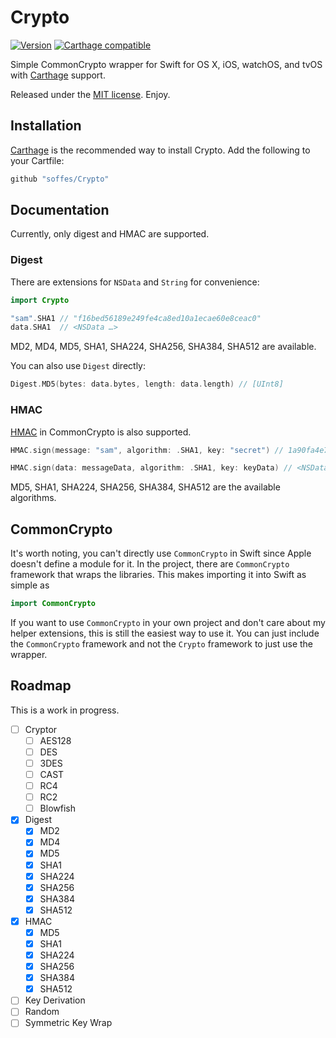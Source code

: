# Crypto

[![Version](https://img.shields.io/github/release/soffes/Crypto.svg)](https://github.com/soffes/Crypto/releases) [![Carthage compatible](https://img.shields.io/badge/Carthage-compatible-4BC51D.svg?style=flat)](https://github.com/Carthage/Carthage)

Simple CommonCrypto wrapper for Swift for OS X, iOS, watchOS, and tvOS with [Carthage](https://github.com/carthage/carthage) support.

Released under the [MIT license](LICENSE). Enjoy.


## Installation

[Carthage](https://github.com/carthage/carthage) is the recommended way to install Crypto. Add the following to your Cartfile:

``` ruby
github "soffes/Crypto"
```


## Documentation

Currently, only digest and HMAC are supported.

### Digest

There are extensions for `NSData` and `String` for convenience:

``` swift
import Crypto

"sam".SHA1 // "f16bed56189e249fe4ca8ed10a1ecae60e8ceac0"
data.SHA1  // <NSData …>
```

MD2, MD4, MD5, SHA1, SHA224, SHA256, SHA384, SHA512 are available.

You can also use `Digest` directly:

```swift
Digest.MD5(bytes: data.bytes, length: data.length) // [UInt8]
```

### HMAC

[HMAC](https://en.wikipedia.org/wiki/Hash-based_message_authentication_code) in CommonCrypto is also supported.

```swift
HMAC.sign(message: "sam", algorithm: .SHA1, key: "secret") // 1a90fa4e73686dfca75f5411d9fb81951edf1292

HMAC.sign(data: messageData, algorithm: .SHA1, key: keyData) // <NSData …>
```

MD5, SHA1, SHA224, SHA256, SHA384, SHA512 are the available algorithms.


## CommonCrypto

It's worth noting, you can't directly use `CommonCrypto` in Swift since Apple doesn't define a module for it. In the project, there are `CommonCrypto` framework that wraps the libraries. This makes importing it into Swift as simple as

``` swift
import CommonCrypto
```

If you want to use `CommonCrypto` in your own project and don't care about my helper extensions, this is still the easiest way to use it. You can just include the `CommonCrypto` framework and not the `Crypto` framework to just use the wrapper.


## Roadmap

This is a work in progress.

- [ ] Cryptor
    - [ ] AES128
    - [ ] DES
    - [ ] 3DES
    - [ ] CAST
    - [ ] RC4
    - [ ] RC2
    - [ ] Blowfish
- [x] Digest
    - [x] MD2
    - [x] MD4
    - [x] MD5
    - [x] SHA1
    - [x] SHA224
    - [x] SHA256
    - [x] SHA384
    - [x] SHA512
- [x] HMAC
    - [x] MD5
    - [x] SHA1
    - [x] SHA224
    - [x] SHA256
    - [x] SHA384
    - [x] SHA512
- [ ] Key Derivation
- [ ] Random
- [ ] Symmetric Key Wrap
